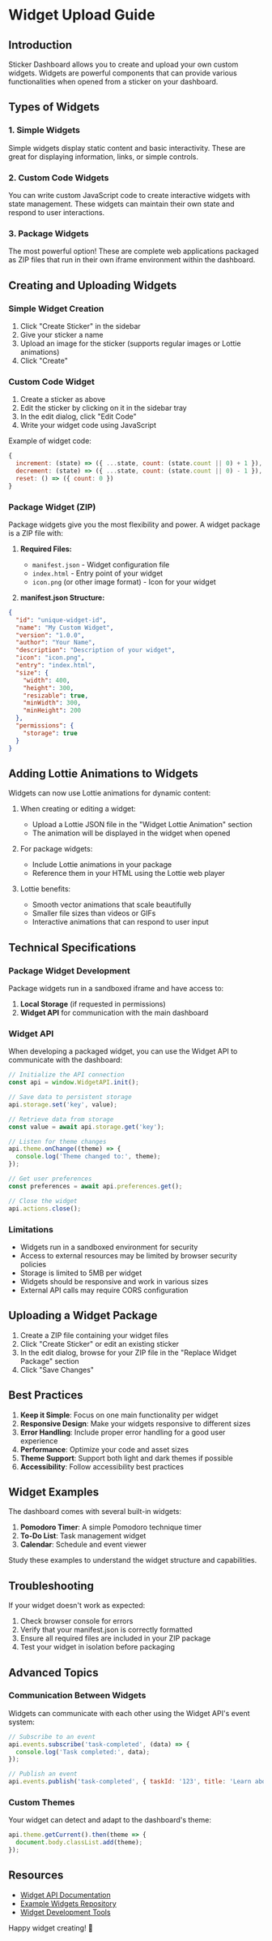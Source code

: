 
# Widget Upload Guide

## Introduction
Sticker Dashboard allows you to create and upload your own custom widgets. Widgets are powerful components that can provide various functionalities when opened from a sticker on your dashboard.

## Types of Widgets

### 1. Simple Widgets
Simple widgets display static content and basic interactivity. These are great for displaying information, links, or simple controls.

### 2. Custom Code Widgets
You can write custom JavaScript code to create interactive widgets with state management. These widgets can maintain their own state and respond to user interactions.

### 3. Package Widgets
The most powerful option! These are complete web applications packaged as ZIP files that run in their own iframe environment within the dashboard.

## Creating and Uploading Widgets

### Simple Widget Creation
1. Click "Create Sticker" in the sidebar
2. Give your sticker a name
3. Upload an image for the sticker (supports regular images or Lottie animations)
4. Click "Create"

### Custom Code Widget
1. Create a sticker as above
2. Edit the sticker by clicking on it in the sidebar tray
3. In the edit dialog, click "Edit Code"
4. Write your widget code using JavaScript

Example of widget code:
```javascript
{
  increment: (state) => ({ ...state, count: (state.count || 0) + 1 }),
  decrement: (state) => ({ ...state, count: (state.count || 0) - 1 }),
  reset: () => ({ count: 0 })
}
```

### Package Widget (ZIP)
Package widgets give you the most flexibility and power. A widget package is a ZIP file with:

1. **Required Files:**
   - `manifest.json` - Widget configuration file
   - `index.html` - Entry point of your widget
   - `icon.png` (or other image format) - Icon for your widget

2. **manifest.json Structure:**
```json
{
  "id": "unique-widget-id",
  "name": "My Custom Widget",
  "version": "1.0.0",
  "author": "Your Name",
  "description": "Description of your widget",
  "icon": "icon.png",
  "entry": "index.html",
  "size": {
    "width": 400,
    "height": 300,
    "resizable": true,
    "minWidth": 300,
    "minHeight": 200
  },
  "permissions": {
    "storage": true
  }
}
```

## Adding Lottie Animations to Widgets

Widgets can now use Lottie animations for dynamic content:

1. When creating or editing a widget:
   - Upload a Lottie JSON file in the "Widget Lottie Animation" section
   - The animation will be displayed in the widget when opened
   
2. For package widgets:
   - Include Lottie animations in your package
   - Reference them in your HTML using the Lottie web player

3. Lottie benefits:
   - Smooth vector animations that scale beautifully
   - Smaller file sizes than videos or GIFs
   - Interactive animations that can respond to user input

## Technical Specifications

### Package Widget Development

Package widgets run in a sandboxed iframe and have access to:

1. **Local Storage** (if requested in permissions)
2. **Widget API** for communication with the main dashboard

### Widget API

When developing a packaged widget, you can use the Widget API to communicate with the dashboard:

```javascript
// Initialize the API connection
const api = window.WidgetAPI.init();

// Save data to persistent storage
api.storage.set('key', value);

// Retrieve data from storage
const value = await api.storage.get('key');

// Listen for theme changes
api.theme.onChange((theme) => {
  console.log('Theme changed to:', theme);
});

// Get user preferences
const preferences = await api.preferences.get();

// Close the widget
api.actions.close();
```

### Limitations

- Widgets run in a sandboxed environment for security
- Access to external resources may be limited by browser security policies
- Storage is limited to 5MB per widget
- Widgets should be responsive and work in various sizes
- External API calls may require CORS configuration

## Uploading a Widget Package

1. Create a ZIP file containing your widget files
2. Click "Create Sticker" or edit an existing sticker
3. In the edit dialog, browse for your ZIP file in the "Replace Widget Package" section
4. Click "Save Changes"

## Best Practices

1. **Keep it Simple**: Focus on one main functionality per widget
2. **Responsive Design**: Make your widgets responsive to different sizes
3. **Error Handling**: Include proper error handling for a good user experience
4. **Performance**: Optimize your code and asset sizes
5. **Theme Support**: Support both light and dark themes if possible
6. **Accessibility**: Follow accessibility best practices

## Widget Examples

The dashboard comes with several built-in widgets:

1. **Pomodoro Timer**: A simple Pomodoro technique timer
2. **To-Do List**: Task management widget
3. **Calendar**: Schedule and event viewer

Study these examples to understand the widget structure and capabilities.

## Troubleshooting

If your widget doesn't work as expected:

1. Check browser console for errors
2. Verify that your manifest.json is correctly formatted
3. Ensure all required files are included in your ZIP package
4. Test your widget in isolation before packaging

## Advanced Topics

### Communication Between Widgets

Widgets can communicate with each other using the Widget API's event system:

```javascript
// Subscribe to an event
api.events.subscribe('task-completed', (data) => {
  console.log('Task completed:', data);
});

// Publish an event
api.events.publish('task-completed', { taskId: '123', title: 'Learn about widgets' });
```

### Custom Themes

Your widget can detect and adapt to the dashboard's theme:

```javascript
api.theme.getCurrent().then(theme => {
  document.body.classList.add(theme);
});
```

## Resources

- [Widget API Documentation](https://your-dashboard-domain.com/docs/widget-api)
- [Example Widgets Repository](https://github.com/your-dashboard/example-widgets)
- [Widget Development Tools](https://your-dashboard-domain.com/tools)

Happy widget creating! 🎉
